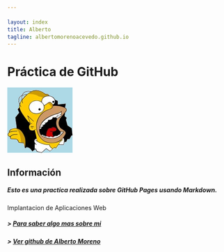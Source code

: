 ```yaml
---

layout: index
title: Alberto
tagline: albertomorenoacevedo.github.io
---
```

# Práctica de GitHub

![imagen](foto1.jpg) 
   
## Información
##### Esto es una practica realizada sobre GitHub Pages usando Markdown.
Implantacion de Aplicaciones Web

##### > [Para saber algo mas sobre mi](/about)
##### > [Ver github de Alberto Moreno](https://github.com/albertomorenoacevedo)
